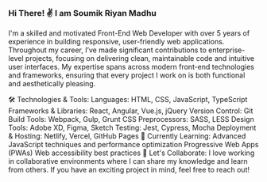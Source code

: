 ### Hi There! ✌️ I am Soumik Riyan Madhu
I'm a skilled and motivated Front-End Web Developer with over 5 years of experience in building responsive, user-friendly web applications. Throughout my career, I’ve made significant contributions to enterprise-level projects, focusing on delivering clean, maintainable code and intuitive user interfaces. My expertise spans across modern front-end technologies and frameworks, ensuring that every project I work on is both functional and aesthetically pleasing.

🛠️ Technologies & Tools: Languages: HTML, CSS, JavaScript, TypeScript Frameworks & Libraries: React, Angular, Vue.js, jQuery Version Control: Git Build Tools: Webpack, Gulp, Grunt CSS Preprocessors: SASS, LESS Design Tools: Adobe XD, Figma, Sketch Testing: Jest, Cypress, Mocha Deployment & Hosting: Netlify, Vercel, GitHub Pages 🌱 Currently Learning: Advanced JavaScript techniques and performance optimization Progressive Web Apps (PWAs) Web accessibility best practices 👯 Let's Collaborate: I love working in collaborative environments where I can share my knowledge and learn from others. If you have an exciting project in mind, feel free to reach out!

